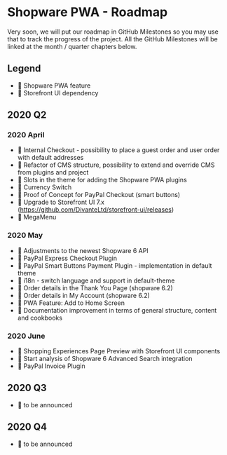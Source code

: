 # Shopware PWA - Roadmap

Very soon, we will put our roadmap in GitHub Milestones so you may use that to track the progress of the project. All the GitHub Milestones will be linked at the month / quarter chapters below.

## Legend

* :blue_heart: Shopware PWA feature
* :green_heart: Storefront UI dependency

## 2020 Q2 

### 2020 April

* :blue_heart: Internal Checkout - possibility to place a guest order and user order with default addresses
* :blue_heart: Refactor of CMS structure, possibility to extend and override CMS from plugins and project
* :blue_heart: Slots in the theme for adding the Shopware PWA plugins
* :blue_heart: Currency Switch
* :blue_heart: Proof of Concept for PayPal Checkout (smart buttons)
* :green_heart: Upgrade to Storefront UI 7.x (https://github.com/DivanteLtd/storefront-ui/releases)
* :green_heart: MegaMenu

### 2020 May

* :blue_heart: Adjustments to the newest Shopware 6 API
* :blue_heart: PayPal Express Checkout Plugin
* :blue_heart: PayPal Smart Buttons Payment Plugin - implementation in default theme
* :blue_heart: i18n - switch language and support in default-theme
* :blue_heart: Order details in the Thank You Page (shopware 6.2)
* :blue_heart: Order details in My Account (shopware 6.2)
* :blue_heart: PWA Feature: Add to Home Screen
* :blue_heart: Documentation improvement in terms of general structure, content and cookbooks

### 2020 June

* :blue_heart: Shopping Experiences Page Preview with Storefront UI components
* :blue_heart: Start analysis of Shopware 6 Advanced Search integration
* :blue_heart: PayPal Invoice Plugin

## 2020 Q3

* :blue_heart: to be announced

## 2020 Q4

* :blue_heart: to be announced
